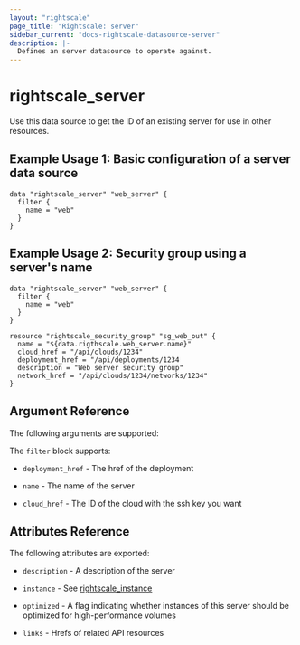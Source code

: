 ```yaml
---
layout: "rightscale"
page_title: "Rightscale: server"
sidebar_current: "docs-rightscale-datasource-server"
description: |-
  Defines an server datasource to operate against. 
---
```


# rightscale_server

Use this data source to get the ID of an existing server for use in other resources.

## Example Usage 1: Basic configuration of a server data source

```hcl
data "rightscale_server" "web_server" {
  filter {
    name = "web"
  }
}
```
## Example Usage 2: Security group using a server's name

```hcl
data "rightscale_server" "web_server" {
  filter {
    name = "web"
  }
}

resource "rightscale_security_group" "sg_web_out" {
  name = "${data.rigthscale.web_server.name}"
  cloud_href = "/api/clouds/1234"
  deployment_href = "/api/deployments/1234
  description = "Web server security group"
  network_href = "/api/clouds/1234/networks/1234"
}
```

## Argument Reference

The following arguments are supported:

The `filter` block supports:

* `deployment_href` - The href of the deployment

* `name` - The name of the server

* `cloud_href` - The ID of the cloud with the ssh key you want

## Attributes Reference

The following attributes are exported:

* `description` - A description of the server

* `instance` - See [rightscale_instance](https://github.com/rightscale/terraform-provider-rightscale/blob/master/rightscale/website/docs/r/cm_server.markdown)

* `optimized` - A flag indicating whether instances of this server should be optimized for high-performance volumes

* `links` - Hrefs of related API resources

